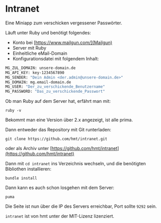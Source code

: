 # Intranet

Eine Miniapp zum verschicken vergessener Passwörter.

Läuft unter Ruby und benötigt folgendes:

* Konto bei [https://www.mailgun.com/](Mailgun)
* Server mit Ruby
* Einheitliche eMail-Domain
* Konfigurationsdatei mit folgendem Inhalt:

```bash
MG_ZUL_DOMAIN: unsere-domain.de
MG_API_KEY: key-1234567890
MG_SENDER: "Dein Admin <der.admin@unsere-domain.de>"
MG_DOMAIN: mg.email-domain.de
MG_USER: "Der_zu_verschickende_Benutzername"
MG_PASSWORD: "Das_zu_verschickende_Passwort"
```

Ob man Ruby auf dem Server hat, erfährt man mit:

`ruby -v`

Bekommt man eine Version über 2.x angezeigt, ist alle prima.

Dann entweder das Repository mit Git runterladen:

`git clone https://github.com/hmt/intranet.git`

oder als Archiv unter [https://github.com/hmt/intranet](https://github.com/hmt/intranet)

Dann mit `cd intranet` ins Verzeichnis wechseln, und die benötigten
Bibliothen installieren:

`bundle install`

Dann kann es auch schon losgehen mit dem Server:

`puma`

Die Seite ist nun über die IP des Servers erreichbar, Port sollte `9292`
sein.

`intranet` ist von hmt unter der MIT-Lizenz lizenziert.
